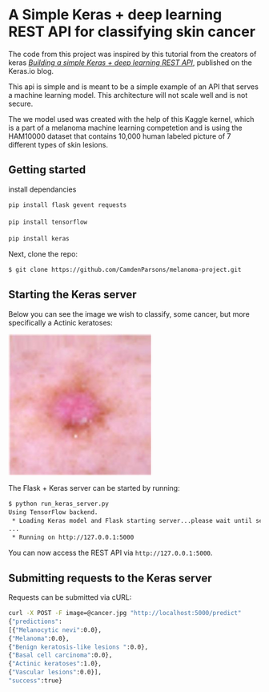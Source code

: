 # A Simple Keras + deep learning REST API for classifying skin cancer

The code from this project was inspired by this tutorial from the creators of keras [*Building a simple Keras + deep learning REST API*](https://blog.keras.io/building-a-simple-keras-deep-learning-rest-api.html), published on the Keras.io blog.

This api is simple and is meant to be a simple example of an API that serves a machine learning model. This architecture will not scale well and is not secure.

The we model used was created with the help of this Kaggle kernel, which is a part of a melanoma machine learning competetion and is using the HAM10000 dataset that contains 10,000 human labeled picture of 7 different types of skin lesions.

## Getting started

install dependancies

```sh
pip install flask gevent requests

pip install tensorflow

pip install keras
```

Next, clone the repo:

```sh
$ git clone https://github.com/CamdenParsons/melanoma-project.git
```

## Starting the Keras server

Below you can see the image we wish to classify, some cancer, but more specifically a Actinic keratoses:

![cancer](cancer.JPG)

The Flask + Keras server can be started by running:

```sh
$ python run_keras_server.py 
Using TensorFlow backend.
 * Loading Keras model and Flask starting server...please wait until server has fully started
...
 * Running on http://127.0.0.1:5000
```

You can now access the REST API via `http://127.0.0.1:5000`.

## Submitting requests to the Keras server

Requests can be submitted via cURL:

```sh
curl -X POST -F image=@cancer.jpg "http://localhost:5000/predict"
{"predictions":
[{"Melanocytic nevi":0.0},
{"Melanoma":0.0},
{"Benign keratosis-like lesions ":0.0},
{"Basal cell carcinoma":0.0},
{"Actinic keratoses":1.0},
{"Vascular lesions":0.0}],
"success":true}
```

